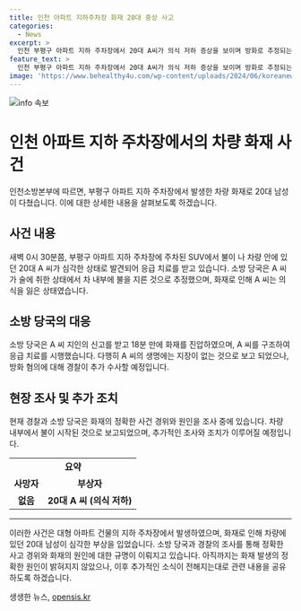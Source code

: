 ```yaml
---
title: 인천 아파트 지하주차장 화재 20대 중상 사고
categories:
  - News
excerpt: >
  인천 부평구 아파트 지하 주차장에서 20대 A씨가 의식 저하 증상을 보이며 방화로 추정되는 차량 화재가 발생했습니다. A씨는 응급 치료를 받고 있으며, 소방 당국은 빠르게 화재를 진압하였습니다. 경찰과 소방 당국은 화재 원인을 조사 중이며 A씨는 방화 혐의로 수사될 예정입니다. 사건 경위와 추가 소식을 기다리는 중입니다. (출처: 인천소방본부 제공)
feature_text: >
  인천 부평구 아파트 지하 주차장에서 20대 A씨가 의식 저하 증상을 보이며 방화로 추정되는 차량 화재가 발생했습니다. A씨는 응급 치료를 받고 있으며, 소방 당국은 빠르게 화재를 진압하였습니다. 경찰과 소방 당국은 화재 원인을 조사 중이며 A씨는 방화 혐의로 수사될 예정입니다. 사건 경위와 추가 소식을 기다리는 중입니다. (출처: 인천소방본부 제공)
image: 'https://www.behealthy4u.com/wp-content/uploads/2024/06/koreanews.jpg'
---
```


<p><img src="https://www.behealthy4u.com/wp-content/uploads/2024/06/koreanews.jpg" alt="info 속보" /></p>

<h1>인천 아파트 지하 주차장에서의 차량 화재 사건</h1>

<p data-ke-size="size16">인천소방본부에 따르면, 부평구 아파트 지하 주차장에서 발생한 차량 화재로 20대 남성이 다쳤습니다. 이에 대한 상세한 내용을 살펴보도록 하겠습니다.</p>

<h2 data-ke-size="size26">사건 내용</h2>

<p data-ke-size="size16">새벽 0시 30분쯤, 부평구 아파트 지하 주차장에 주차된 SUV에서 불이 나 차량 안에 있던 20대 A 씨가 심각한 상태로 발견되어 응급 치료를 받고 있습니다. 소방 당국은 A 씨가 술에 취한 상태에서 차 내부에 불을 지른 것으로 추정했으며, 화재로 인해 A 씨는 의식을 잃은 상태였습니다.</p>

<h2 data-ke-size="size26">소방 당국의 대응</h2>

<p data-ke-size="size16">소방 당국은 A 씨 지인의 신고를 받고 18분 만에 화재를 진압하였으며, A 씨를 구조하여 응급 치료를 시행했습니다. 다행히 A 씨의 생명에는 지장이 없는 것으로 보고 되었으나, 방화 혐의에 대해 경찰이 추가 수사할 예정입니다.</p>

<h2 data-ke-size="size26">현장 조사 및 추가 조치</h2>

<p data-ke-size="size16">현재 경찰과 소방 당국은 화재의 정확한 사건 경위와 원인을 조사 중에 있습니다. 차량 내부에서 불이 시작된 것으로 보고되었으며, 추가적인 조사와 조치가 이루어질 예정입니다.</p>

<div id="요약" style="text-align: center;">
  <table>
    <tbody>
      <tr>
        <td colspan="2" style="text-align: center; height: 17px;"><b>요약</b></td>
      </tr>
      <tr>
        <td style="text-align: center; height: 17px;"><b>사망자</b></td>
        <td style="text-align: center; height: 17px;"><b>부상자</b></td>
      </tr>
      <tr>
        <td style="text-align: center; height: 17px;"><b>없음</b></td>
        <td style="text-align: center; height: 17px;"><b>20대 A 씨 (의식 저하)</b></td>
      </tr>
    </tbody>
  </table>
</div>

<hr>

<p data-ke-size="size16">이러한 사건은 대형 아파트 건물의 지하 주차장에서 발생하였으며, 화재로 인해 차량에 있던 20대 남성이 심각한 부상을 입었습니다. 소방 당국과 경찰의 조사를 통해 정확한 사고 경위와 화재의 원인에 대한 규명이 이뤄지고 있습니다. 아직까지는 화재 발생의 정확한 원인이 밝혀지지 않았으나, 이후 추가적인 소식이 전해지는대로 관련 내용을 공유하도록 하겠습니다.</p>
생생한 뉴스, <a href="https://opensis.kr" rel="dofollow">opensis.kr</a>



